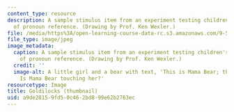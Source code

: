 ```yaml
---
content_type: resource
description: A sample stimulus item from an experiment testing children's knowledge
  of pronoun reference. (Drawing by Prof. Ken Wexler.)
file: /media/https%3A/open-learning-course-data-rc.s3.amazonaws.com/9-57j-language-acquisition-fall-2001/a9de28159fd50c462bd899e62b2763ec_9-57f01-th.jpg
file_type: image/jpeg
image_metadata:
  caption: A sample stimulus item from an experiment testing children's knowledge
    of pronoun reference. (Drawing by Prof. Ken Wexler.)
  credit: ''
  image-alt: A little girl and a bear with text, 'This is Mama Bear; this is Goldilocks.
    Is Mama Bear touching her?'
resourcetype: Image
title: Goldilocks (thumbnail)
uid: a9de2815-9fd5-0c46-2bd8-99e62b2763ec
---
```

